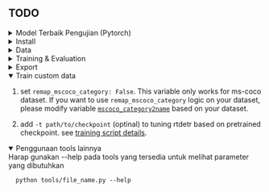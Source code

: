 ## TODO
<details>
  <summary>
    Model Terbaik Pengujian (Pytorch)
  </summary>
    Model yang memberikan weight terbaik dapat diunduh pada tautan ini [url<sup>*</sup>](https://github.com/alsafau10/RT-DETR_enh/releases/download/weight/best_model.pth)
</details>
<!-- <details> -->
<!-- <summary> see details </summary>
- [x] Training
- [x] Evaluation
- [x] Export onnx
- [x] Upload source code
- [x] Upload weight convert from paddle, see [_links_](https://github.com/lyuwenyu/RT-DETR/issues/42)
- [x] Align training details with the [_paddle version_](../rtdetr_paddle/)
- [x] Tuning rtdetr based on [_pretrained weights_](https://github.com/lyuwenyu/RT-DETR/issues/42)
 -->
<!-- </details> -->

<details>
<summary>Install</summary>

```bash
bash ./install.sh
```

</details>

<details>
<summary>Data</summary>

- Download and extract COCO 2017 train and val images.

```
path/to/coco/
  annotations/  # annotation json files
  train2017/    # train images
  val2017/      # val images
```

- Modify config [`img_folder`, `ann_file`](configs/dataset/coco_detection.yml)
</details>

<details>
<summary>Training & Evaluation</summary>

- Training on a Single GPU:

```shell
# training on single-gpu
export CUDA_VISIBLE_DEVICES=0
python tools/train.py -c configs/rtdetr/rtdetr_r50vd_6x_coco.yml
```

<!--Training on Multiple GPUs:

```shell
# train on multi-gpu
export CUDA_VISIBLE_DEVICES=0,1,2,3
torchrun --nproc_per_node=4 tools/train.py -c configs/rtdetr/rtdetr_r50vd_6x_coco.yml
```

- Evaluation on Multiple GPUs:

```shell
# val on multi-gpu
export CUDA_VISIBLE_DEVICES=0,1,2,3
torchrun --nproc_per_node=4 tools/train.py -c configs/rtdetr/rtdetr_r50vd_6x_coco.yml -r path/to/checkpoint --test-only
```
-->
</details>

<details>
<summary>Export</summary>

```shell
python tools/export_onnx.py -c configs/rtdetr/rtdetr_r18vd_6x_coco.yml -r path/to/checkpoint --check
```

</details>

<details open>
<summary>Train custom data</summary>

1. set `remap_mscoco_category: False`. This variable only works for ms-coco dataset. If you want to use `remap_mscoco_category` logic on your dataset, please modify variable [`mscoco_category2name`](https://github.com/lyuwenyu/RT-DETR/blob/main/rtdetr_pytorch/src/data/coco/coco_dataset.py#L154) based on your dataset.

2. add `-t path/to/checkpoint` (optinal) to tuning rtdetr based on pretrained checkpoint. see [training script details](./tools/README.md).
</details>

<details open> 
<summary>Penggunaan tools lainnya</summary>
  Harap gunakan --help pada tools yang tersedia untuk melihat parameter yang dibutuhkan
  
```shell
  python tools/file_name.py --help
```
</details>
